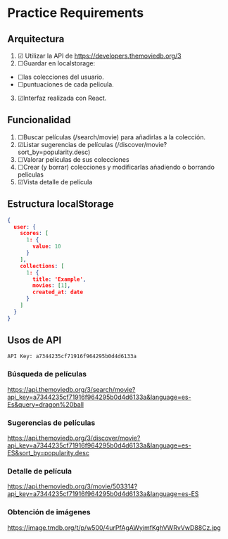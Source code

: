 # Practice Requirements

## Arquitectura

1. &#9745; Utilizar la API de https://developers.themoviedb.org/3
2. &#9744;Guardar en localstorage:
  * &#9744;las colecciones del usuario.
  * &#9744;puntuaciones de cada pelicula.
3. &#9745;Interfaz realizada con React.

## Funcionalidad

1. &#9744;Buscar películas (/search/movie) para añadirlas a la colección.
2. &#9745;Listar sugerencias de películas (/discover/movie?sort_by=popularity.desc)
3. &#9744;Valorar películas de sus colecciones
4. &#9744;Crear (y borrar) colecciones y modificarlas añadiendo o borrando películas
5. &#9745;Vista detalle de película

## Estructura localStorage

```json
{
  user: {
    scores: [
      1: {
        value: 10
      }
    ],
    collections: [
      1: {
        title: 'Example',
        movies: [1],
        created_at: date
      }
    ]
  }
}
```

## Usos de API

```
API Key: a7344235cf71916f964295b0d4d6133a
```

### Búsqueda de películas

https://api.themoviedb.org/3/search/movie?api_key=a7344235cf71916f964295b0d4d6133a&language=es-Es&query=dragon%20ball

### Sugerencias de películas

https://api.themoviedb.org/3/discover/movie?api_key=a7344235cf71916f964295b0d4d6133a&language=es-ES&sort_by=popularity.desc

### Detalle de película

https://api.themoviedb.org/3/movie/503314?api_key=a7344235cf71916f964295b0d4d6133a&language=es-ES

### Obtención de imágenes

https://image.tmdb.org/t/p/w500/4urPfAgAWyimfKghVWRvVwD88Cz.jpg